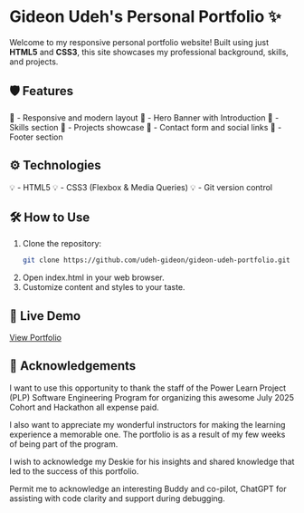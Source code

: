 # Gideon Udeh's Personal Portfolio ✨

Welcome to my responsive personal portfolio website! Built using just **HTML5** and **CSS3**, this site showcases my professional background, skills, and projects.

## 🛡️ Features
🎯 - Responsive and modern layout
🎯 - Hero Banner with Introduction
🎯 - Skills section
🎯 - Projects showcase
🎯 - Contact form and social links
🎯 - Footer section

## ⚙️ Technologies
💡 - HTML5
💡 - CSS3 (Flexbox & Media Queries)
💡 - Git version control

## 🛠️ How to Use
1. Clone the repository:
   ```bash
   git clone https://github.com/udeh-gideon/gideon-udeh-portfolio.git
2. Open index.html in your web browser.
3. Customize content and styles to your taste.

## 🚀 Live Demo
[View Portfolio](https://udeh-gideon.github.io/gideon-udeh-portfolio/)

## 🙌 Acknowledgements
I want to use this opportunity to thank the staff of the Power Learn Project (PLP) Software Engineering Program for organizing this awesome July 2025 Cohort and Hackathon all expense paid.

I also want to appreciate my wonderful instructors for making the learning experience a memorable one. The portfolio is as a result of my few weeks of being part of the program.

I wish to acknowledge my Deskie for his insights and shared knowledge that led to the success of this portfolio.

Permit me to acknowledge an interesting Buddy and co-pilot, ChatGPT for assisting with code clarity and support during debugging.
